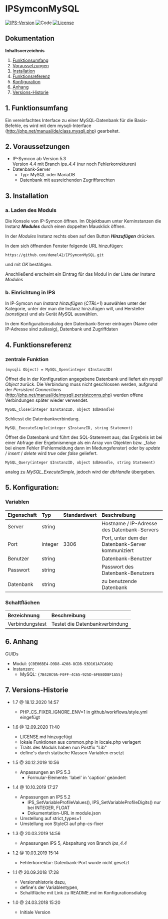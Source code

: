 # IPSymconMySQL

[![IPS-Version](https://img.shields.io/badge/Symcon_Version-5.3+-red.svg)](https://www.symcon.de/service/dokumentation/entwicklerbereich/sdk-tools/sdk-php/)
![Code](https://img.shields.io/badge/Code-PHP-blue.svg)
[![License](https://img.shields.io/badge/License-CC%20BY--NC--SA%204.0-green.svg)](https://creativecommons.org/licenses/by-nc-sa/4.0/)

## Dokumentation

**Inhaltsverzeichnis**

1. [Funktionsumfang](#1-funktionsumfang)
2. [Voraussetzungen](#2-voraussetzungen)
3. [Installation](#3-installation)
4. [Funktionsreferenz](#4-funktionsreferenz)
5. [Konfiguration](#5-konfiguration)
6. [Anhang](#6-anhang)
7. [Versions-Historie](#7-versions-historie)

## 1. Funktionsumfang

Ein vereinfachtes Interface zu einer MySQL-Datenbank für die Basis-Befehle, es wird mit dem mysqli-Interface (http://php.net/manual/de/class.mysqli.php) gearbeitet.

## 2. Voraussetzungen

 - IP-Symcon ab Version 5.3<br>
   Version 4.4 mit Branch _ips_4.4_ (nur noch Fehlerkorrekturen)
 - Datenbank-Server
   - Typ: MySQL oder MariaDB
   - Datenbank mit ausreichenden Zugriffsrechten

## 3. Installation

### a. Laden des Moduls

Die Konsole von IP-Symcon öffnen. Im Objektbaum unter Kerninstanzen die Instanz __*Modules*__ durch einen doppelten Mausklick öffnen.

In der _Modules_ Instanz rechts oben auf den Button __*Hinzufügen*__ drücken.

In dem sich öffnenden Fenster folgende URL hinzufügen:

`https://github.com/demel42/IPSymconMySQL.git`

und mit _OK_ bestätigen.

Anschließend erscheint ein Eintrag für das Modul in der Liste der Instanz _Modules_

### b. Einrichtung in IPS

In IP-Symcon nun _Instanz hinzufügen_ (_CTRL+1_) auswählen unter der Kategorie, unter der man die Instanz hinzufügen will, und Hersteller _(sonstiges)_ und als Gerät _MySQL_ auswählen.

In dem Konfigurationsdialog den Datenbank-Server eintragen (Name oder IP-Adresse sind zulässig), Datenbank und Zugriffdaten

## 4. Funktionsreferenz

### zentrale Funktion

`(mysqli Object) = MySQL_Open(integer $InstanzID)`

Öffnet die in der Konfiguration angegebene Datenbank und liefert ein _mysqli Object_ zurück. Die Verbindung muss nicht geschlossen werden, aufgrund der _Persistent Connections_ (http://php.net/manual/de/mysqli.persistconns.php) werden offene Verbindungen später wieder verwendet.

`MySQL_Close(integer $InstanzID, object $dbHandle)`

Schliesst die Datenbankverbindung.

`MySQL_ExecuteSimple(integer $InstanzID, string Statement)`

Öffnet die Datenbank und führt des SQL-Statement aus; das Ergebnis ist bei einer Abfrage dier Ergebnismenge als ein Array von Objekten bzw. _false bei einem Fehler (Fehlermeldung dann im Medungsfenster) oder by _update_ / _insert_ / _delete_ wird _true_ oder _false_ geliefert.

`MySQL_Query(integer $InstanzID, object $dbHandle, string Statement)`

analog zu _MySQL_ExecuteSimple_, jedoch wird der _dbHandle_ übergeben.

## 5. Konfiguration:

### Variablen

| Eigenschaft | Typ     | Standardwert | Beschreibung |
| :---------- | :------ | :----------- | :----------- |
| Server      | string  |              | Hostname / IP-Adresse des Datenbank-Servers |
| Port        | integer | 3306         | Port, unter dem der Datenbank-Server kommuniziert |
| Benutzer    | string  |              | Datenbank-Benutzer |
| Passwort    | string  |              | Passwort des Datenbank-Benutzers |
| Datenbank   | string  |              | zu benutzende Datenbank |

### Schaltflächen

| Bezeichnung     | Beschreibung |
| :-------------- | :----------- |
| Verbindungstest | Testet die Datenbankverbindung |

## 6. Anhang

GUIDs
- Modul: `{C0E06BE4-D9D8-4208-8CDB-93D161A7CA98}`
- Instanzen:
  - MySQL: `{7B420C9A-F0FF-4C65-925D-6FEE0D8F1A55}`

## 7. Versions-Historie

- 1.7 @ 18.12.2020 14:57
  - PHP_CS_FIXER_IGNORE_ENV=1 in github/workflows/style.yml eingefügt

- 1.6 @ 12.09.2020 11:40
  - LICENSE.md hinzugefügt
  - lokale Funktionen aus common.php in locale.php verlagert
  - Traits des Moduls haben nun Postfix "Lib"
  - define's durch statische Klassen-Variablen ersetzt

- 1.5 @ 30.12.2019 10:56
  - Anpassungen an IPS 5.3
    - Formular-Elemente: 'label' in 'caption' geändert

- 1.4 @ 10.10.2019 17:27
  - Anpassungen an IPS 5.2
    - IPS_SetVariableProfileValues(), IPS_SetVariableProfileDigits() nur bei INTEGER, FLOAT
    - Dokumentation-URL in module.json
  - Umstellung auf strict_types=1
  - Umstellung von StyleCI auf php-cs-fixer

- 1.3 @ 20.03.2019 14:56
  - Anpassungen IPS 5, Abspaltung von Branch _ips_4.4_

- 1.2 @ 10.03.2019 15:14
  - Fehlerkorrektur: Datenbank-Port wurde nicht gesetzt

- 1.1 @ 20.09.2018 17:28
  - Versionshistorie dazu,
  - define's der Variablentypen,
  - Schaltfläche mit Link zu README.md im Konfigurationsdialog

- 1.0 @ 24.03.2018 15:20
  - Initiale Version
